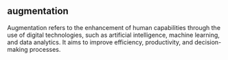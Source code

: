 ## augmentation
Augmentation refers to the enhancement of human capabilities through the use of digital technologies, such as artificial intelligence, machine learning, and data analytics. It aims to improve efficiency, productivity, and decision-making processes.

